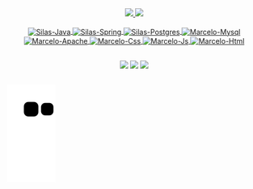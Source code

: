 <!-- Hi there 👋


Here are some ideas to get you started:

- 🔭 I’m currently working on ...
- 🌱 I’m currently learning ...
- 👯 I’m looking to collaborate on ...
- 🤔 I’m looking for help with ...
- 💬 Ask me about ...
- 📫 How to reach me: ...
- 😄 Pronouns: ...
- ⚡ Fun fact: ...-->

<div align="center">
  <a href="https://github.com/marcelogdomingues">
  <img height="180em" src="https://github-readme-stats.vercel.app/api?username=marcelogdomingues&show_icons=true&theme=dark&include_all_commits=true&count_private=true"/>
  <img height="180em" src="https://github-readme-stats.vercel.app/api/top-langs/?username=marcelogdomingues&layout=compact&langs_count=7&theme=dark"/>
</div>
<div style="display: inline_block" align="center"><br>
  <img align="center" alt="Silas-Java" height="60" width="80" src="https://cdn.jsdelivr.net/gh/devicons/devicon/icons/java/java-original.svg">
  <img align="center" alt="Silas-Spring" height="60" width="80" src="https://cdn.jsdelivr.net/gh/devicons/devicon/icons/spring/spring-original.svg">
  <img align="center" alt="Silas-Postgres" height="60" width="80" src="https://cdn.jsdelivr.net/gh/devicons/devicon/icons/postgresql/postgresql-original.svg">
  <img align="center" alt="Marcelo-Mysql" height="60" width="80" src="https://cdn.jsdelivr.net/gh/devicons/devicon/icons/mysql/mysql-original.svg">
  <img align="center" alt="Marcelo-Apache" height="60" width="80" src="https://cdn.jsdelivr.net/gh/devicons/devicon/icons/apache/apache-original.svg">
  <img align="center" alt="Marcelo-Css" height="60" width="80" src="https://cdn.jsdelivr.net/gh/devicons/devicon/icons/css3/css3-original.svg">
  <img align="center" alt="Marcelo-Js" height="60" width="80" src="https://cdn.jsdelivr.net/gh/devicons/devicon/icons/javascript/javascript-original.svg">
  <img align="center" alt="Marcelo-Html" height="60" width="80" src="https://cdn.jsdelivr.net/gh/devicons/devicon/icons/html5/html5-original.svg" />

</div>
  
  ##

  
<div align="center"> 
  <a href="https://instagram.com/marcasdomingues" target="_blank"><img src="https://img.shields.io/badge/-Instagram-%23E4405F?style=for-the-badge&logo=instagram&logoColor=white" target="_blank"></a>
  <a href = "mailto:marcelo.domingues.ul@gmail.com"><img src="https://img.shields.io/badge/-Gmail-%23333?style=for-the-badge&logo=gmail&logoColor=white" target="_blank"></a>
  <a href="https://www.linkedin.com/in/marcelogdomingues" target="_blank"><img src="https://img.shields.io/badge/-LinkedIn-%230077B5?style=for-the-badge&logo=linkedin&logoColor=white" target="_blank"></a> 
 
  ##
  
</div>
 
  ![Snake animation](https://github.com/rafaballerini/rafaballerini/blob/output/github-contribution-grid-snake.svg)
 
</div>
